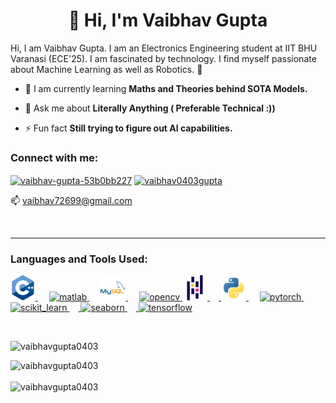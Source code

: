 
<h1 align="center">👋 Hi, I'm Vaibhav Gupta</h1>
<p> Hi, I am Vaibhav Gupta. I am an Electronics Engineering student at IIT BHU Varanasi (ECE'25). I am fascinated by technology. I find myself passionate about Machine Learning as well as Robotics. 🤖 </p>
<!-- <img align="right" alt="NeuralNetworksDemonstration" width="350" height="350"  src="render machine learning GIF by xponentialdesign - Find & Share on GIPHY.gif"> -->


- 🌱 I am currently learning **Maths and Theories behind SOTA Models.**

- 💬 Ask me about **Literally Anything ( Preferable Technical :))**

 <!--📫 How to reach me -->

- ⚡ Fun fact **Still trying to figure out AI capabilities.**

<h3 align="left">Connect with me:</h3>
<p align="left">
  
  
<a href="https://linkedin.com/in/vaibhav-gupta-53b0bb227" target="blank"><img align="center" src="https://raw.githubusercontent.com/rahuldkjain/github-profile-readme-generator/master/src/images/icons/Social/linked-in-alt.svg" alt="vaibhav-gupta-53b0bb227" height="30" width="40" /></a>
<a href="https://kaggle.com/vaibhav0403gupta" target="blank"><img align="center" src="https://raw.githubusercontent.com/rahuldkjain/github-profile-readme-generator/master/src/images/icons/Social/kaggle.svg" alt="vaibhav0403gupta" height="30" width="40" /></a>

📫 <a href="vaibhav72699@gmail.com" target="blank">vaibhav72699@gmail.com</a>
</p>

<br>
<hr>


<h3 align="left">Languages and Tools Used:</h3>
<p align="left"> <a href="https://www.w3schools.com/cpp/" target="_blank" rel="noreferrer"> <img src="https://raw.githubusercontent.com/devicons/devicon/master/icons/cplusplus/cplusplus-original.svg" alt="cplusplus" width="40" height="40" /> </a>  &emsp;   <a href="https://www.mathworks.com/" target="_blank" rel="noreferrer"> <img src="https://upload.wikimedia.org/wikipedia/commons/2/21/Matlab_Logo.png" alt="matlab" width="40" height="40"/> </a> &emsp; <a href="https://www.mysql.com/" target="_blank" rel="noreferrer">
  <img src="https://raw.githubusercontent.com/devicons/devicon/master/icons/mysql/mysql-original-wordmark.svg" alt="mysql" width="40" height="40"/> </a>  &emsp;
  <a href="https://opencv.org/" target="_blank" rel="noreferrer"> <img src="https://www.vectorlogo.zone/logos/opencv/opencv-icon.svg" alt="opencv" width="40" height="40"/> </a> <a href="https://pandas.pydata.org/" target="_blank" rel="noreferrer"> <img src="https://raw.githubusercontent.com/devicons/devicon/2ae2a900d2f041da66e950e4d48052658d850630/icons/pandas/pandas-original.svg" alt="pandas" width="40" height="40"/> </a>  &emsp;<a href="https://www.python.org" target="_blank" rel="noreferrer"> <img src="https://raw.githubusercontent.com/devicons/devicon/master/icons/python/python-original.svg" alt="python" width="40" height="40"/> </a> &emsp; <a href="https://pytorch.org/" target="_blank" rel="noreferrer"> <img src="https://www.vectorlogo.zone/logos/pytorch/pytorch-icon.svg" alt="pytorch" width="40" height="40"/> </a>  &emsp;<a href="https://scikit-learn.org/" target="_blank" rel="noreferrer"> <img src="https://upload.wikimedia.org/wikipedia/commons/0/05/Scikit_learn_logo_small.svg" alt="scikit_learn" width="40" height="40"/> </a>  &emsp;<a href="https://seaborn.pydata.org/" target="_blank" rel="noreferrer"> <img src="https://seaborn.pydata.org/_images/logo-mark-lightbg.svg" alt="seaborn" width="40" height="40"/> </a>  &emsp;<a href="https://www.tensorflow.org" target="_blank" rel="noreferrer"> <img src="https://www.vectorlogo.zone/logos/tensorflow/tensorflow-icon.svg" alt="tensorflow" width="40" height="40"/> </a> </p>
<br>
<p><img align="left" src="https://github-readme-stats.vercel.app/api/top-langs?username=vaibhavgupta0403&show_icons=true&locale=en&layout=compact" alt="vaibhavgupta0403" /></p>
<br>
<p><img align="left" src="https://github-readme-streak-stats.herokuapp.com/?user=vaibhavgupta0403&" alt="vaibhavgupta0403" /></p>
<p align="left"> 
  <br>  <br>
    <img src="https://komarev.com/ghpvc/?username=vaibhavgupta0403&label=Profile%20views&color=0e75b6&style=flat" alt="vaibhavgupta0403" /> </p>
